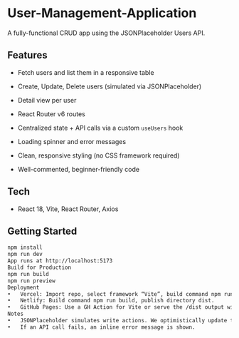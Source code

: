 # User-Management-Application

A fully-functional CRUD app using the JSONPlaceholder Users API.

## Features

- Fetch users and list them in a responsive table
  
- Create, Update, Delete users (simulated via JSONPlaceholder)
  
- Detail view per user
  
- React Router v6 routes
  
- Centralized state + API calls via a custom `useUsers` hook
  
- Loading spinner and error messages

- Clean, responsive styling (no CSS framework required)

- Well-commented, beginner-friendly code

## Tech
- React 18, Vite, React Router, Axios

## Getting Started
```bash
npm install
npm run dev
App runs at http://localhost:5173
Build for Production
npm run build
npm run preview
Deployment
•	Vercel: Import repo, select framework “Vite”, build command npm run build, output dist.
•	Netlify: Build command npm run build, publish directory dist.
•	GitHub Pages: Use a GH Action for Vite or serve the /dist output with any static host.
Notes
•	JSONPlaceholder simulates write actions. We optimistically update the local state to reflect changes immediately.
•	If an API call fails, an inline error message is shown.
